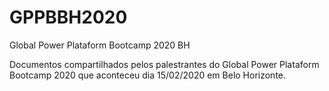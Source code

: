 # GPPBBH2020
Global Power Plataform Bootcamp 2020 BH

Documentos compartilhados pelos palestrantes do Global Power Plataform Bootcamp 2020 que aconteceu dia 15/02/2020 em Belo Horizonte.
